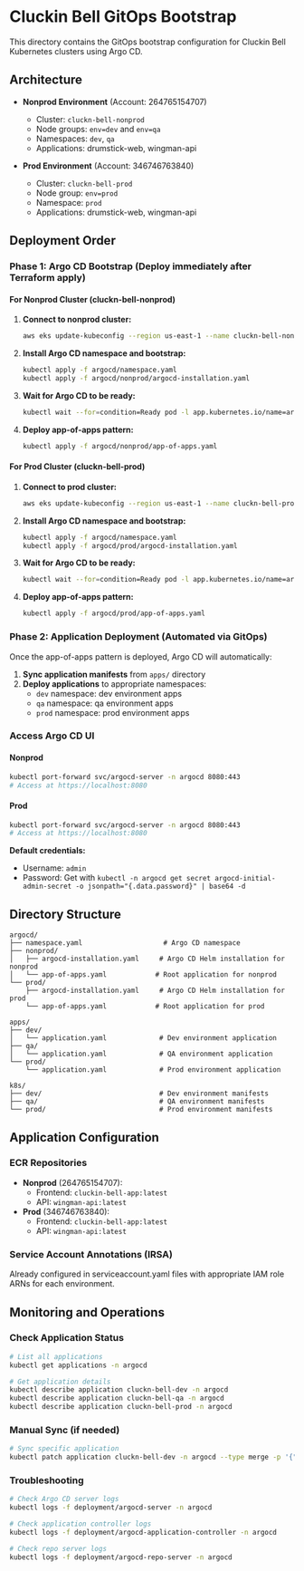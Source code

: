 # Cluckin Bell GitOps Bootstrap

This directory contains the GitOps bootstrap configuration for Cluckin Bell Kubernetes clusters using Argo CD.

## Architecture

- **Nonprod Environment** (Account: 264765154707)
  - Cluster: `cluckn-bell-nonprod`
  - Node groups: `env=dev` and `env=qa`
  - Namespaces: `dev`, `qa`
  - Applications: drumstick-web, wingman-api

- **Prod Environment** (Account: 346746763840)
  - Cluster: `cluckn-bell-prod`
  - Node group: `env=prod`
  - Namespace: `prod`
  - Applications: drumstick-web, wingman-api

## Deployment Order

### Phase 1: Argo CD Bootstrap (Deploy immediately after Terraform apply)

#### For Nonprod Cluster (cluckn-bell-nonprod)

1. **Connect to nonprod cluster:**
   ```bash
   aws eks update-kubeconfig --region us-east-1 --name cluckn-bell-nonprod --profile nonprod
   ```

2. **Install Argo CD namespace and bootstrap:**
   ```bash
   kubectl apply -f argocd/namespace.yaml
   kubectl apply -f argocd/nonprod/argocd-installation.yaml
   ```

3. **Wait for Argo CD to be ready:**
   ```bash
   kubectl wait --for=condition=Ready pod -l app.kubernetes.io/name=argocd-server -n argocd --timeout=300s
   ```

4. **Deploy app-of-apps pattern:**
   ```bash
   kubectl apply -f argocd/nonprod/app-of-apps.yaml
   ```

#### For Prod Cluster (cluckn-bell-prod)

1. **Connect to prod cluster:**
   ```bash
   aws eks update-kubeconfig --region us-east-1 --name cluckn-bell-prod --profile prod
   ```

2. **Install Argo CD namespace and bootstrap:**
   ```bash
   kubectl apply -f argocd/namespace.yaml
   kubectl apply -f argocd/prod/argocd-installation.yaml
   ```

3. **Wait for Argo CD to be ready:**
   ```bash
   kubectl wait --for=condition=Ready pod -l app.kubernetes.io/name=argocd-server -n argocd --timeout=300s
   ```

4. **Deploy app-of-apps pattern:**
   ```bash
   kubectl apply -f argocd/prod/app-of-apps.yaml
   ```

### Phase 2: Application Deployment (Automated via GitOps)

Once the app-of-apps pattern is deployed, Argo CD will automatically:

1. **Sync application manifests** from `apps/` directory
2. **Deploy applications** to appropriate namespaces:
   - `dev` namespace: dev environment apps
   - `qa` namespace: qa environment apps  
   - `prod` namespace: prod environment apps

### Access Argo CD UI

#### Nonprod
```bash
kubectl port-forward svc/argocd-server -n argocd 8080:443
# Access at https://localhost:8080
```

#### Prod
```bash
kubectl port-forward svc/argocd-server -n argocd 8080:443
# Access at https://localhost:8080
```

**Default credentials:**
- Username: `admin`
- Password: Get with `kubectl -n argocd get secret argocd-initial-admin-secret -o jsonpath="{.data.password}" | base64 -d`

## Directory Structure

```
argocd/
├── namespace.yaml                    # Argo CD namespace
├── nonprod/
│   ├── argocd-installation.yaml     # Argo CD Helm installation for nonprod
│   └── app-of-apps.yaml            # Root application for nonprod
└── prod/
    ├── argocd-installation.yaml     # Argo CD Helm installation for prod
    └── app-of-apps.yaml            # Root application for prod

apps/
├── dev/
│   └── application.yaml             # Dev environment application
├── qa/
│   └── application.yaml             # QA environment application
└── prod/
    └── application.yaml             # Prod environment application

k8s/
├── dev/                             # Dev environment manifests
├── qa/                              # QA environment manifests
└── prod/                            # Prod environment manifests
```

## Application Configuration

### ECR Repositories
- **Nonprod** (264765154707): 
  - Frontend: `cluckin-bell-app:latest`
  - API: `wingman-api:latest`
- **Prod** (346746763840):
  - Frontend: `cluckin-bell-app:latest`
  - API: `wingman-api:latest`

### Service Account Annotations (IRSA)
Already configured in serviceaccount.yaml files with appropriate IAM role ARNs for each environment.

## Monitoring and Operations

### Check Application Status
```bash
# List all applications
kubectl get applications -n argocd

# Get application details
kubectl describe application cluckn-bell-dev -n argocd
kubectl describe application cluckn-bell-qa -n argocd
kubectl describe application cluckn-bell-prod -n argocd
```

### Manual Sync (if needed)
```bash
# Sync specific application
kubectl patch application cluckn-bell-dev -n argocd --type merge -p '{"operation":{"sync":{"syncOptions":["Prune=true"]}}}'
```

### Troubleshooting
```bash
# Check Argo CD server logs
kubectl logs -f deployment/argocd-server -n argocd

# Check application controller logs
kubectl logs -f deployment/argocd-application-controller -n argocd

# Check repo server logs
kubectl logs -f deployment/argocd-repo-server -n argocd
```